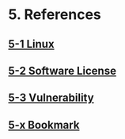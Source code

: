 # 5. References
## [5-1 Linux](5-References/5-1-linux.md)
## [5-2 Software License](5-References/5-2-license.md)
## [5-3 Vulnerability](5-References/5-3-vulnerability.md)
## [5-x Bookmark](5-References/5-x-bookmark.md)
